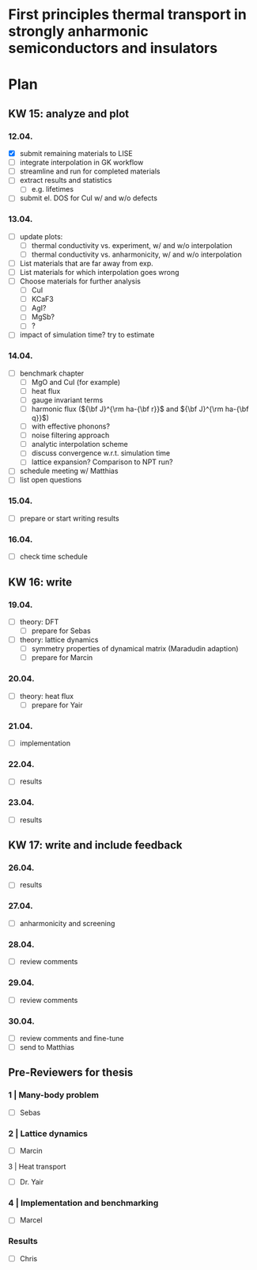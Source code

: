First principles thermal transport in strongly anharmonic semiconductors and insulators
===

# Plan

## KW 15: analyze and plot

### 12.04.

- [x] submit remaining materials to LISE
- [ ] integrate interpolation in GK workflow
- [ ] streamline and run for completed materials
- [ ] extract results and statistics
    - [ ] e.g. lifetimes
- [ ] submit el. DOS for CuI w/ and w/o defects

### 13.04.

- [ ] update plots:
    - [ ] thermal conductivity vs. experiment, w/ and w/o interpolation
    - [ ] thermal conductivity vs. anharmonicity, w/ and w/o interpolation
- [ ] List materials that are far away from exp.
- [ ] List materials for which interpolation goes wrong
- [ ] Choose materials for further analysis
    - [ ] CuI
    - [ ] KCaF3
    - [ ] AgI?
    - [ ] MgSb?
    - [ ] ?
- [ ] impact of simulation time? try to estimate

### 14.04.

- [ ] benchmark chapter
    - [ ] MgO and CuI (for example)
    - [ ] heat flux
    - [ ] gauge invariant terms
    - [ ] harmonic flux (${\bf J}^{\rm ha-{\bf r}}$ and ${\bf J}^{\rm ha-{\bf q}}$)
    - [ ] with effective phonons?
    - [ ] noise filtering approach
    - [ ] analytic interpolation scheme
    - [ ] discuss convergence w.r.t. simulation time
    - [ ] lattice expansion? Comparison to NPT run?
- [ ] schedule meeting w/ Matthias
- [ ] list open questions

### 15.04.

- [ ] prepare or start writing results

### 16.04.

- [ ] check time schedule

## KW 16: write

### 19.04.

- [ ] theory: DFT
    - [ ] prepare for Sebas

- [ ] theory: lattice dynamics
    - [ ] symmetry properties of dynamical matrix (Maradudin adaption)
    - [ ] prepare for Marcin

### 20.04.

- [ ] theory: heat flux
    - [ ] prepare for Yair

### 21.04.

- [ ] implementation

### 22.04.

- [ ] results

### 23.04.

- [ ] results

## KW 17: write and include feedback

### 26.04.

- [ ] results

### 27.04.

- [ ] anharmonicity and screening

### 28.04.

- [ ] review comments

### 29.04.

- [ ] review comments

### 30.04.

- [ ] review comments and fine-tune
- [ ] send to Matthias

## Pre-Reviewers for thesis

### 1 | Many-body problem

- [ ] Sebas

### 2 | Lattice dynamics

- [ ] Marcin

3 | Heat transport

- [ ] Dr. Yair

### 4 | Implementation and benchmarking

- [ ] Marcel

### Results

- [ ] Chris
